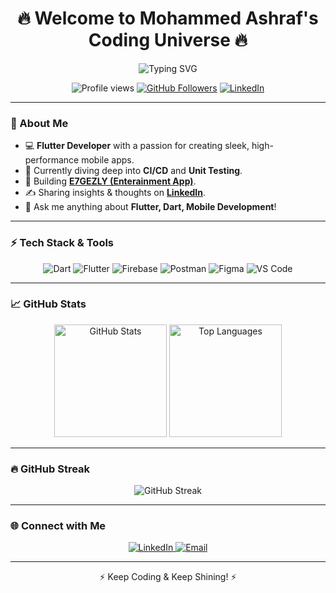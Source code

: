 <h1 align="center">🔥 Welcome to Mohammed Ashraf's Coding Universe 🔥</h1>

<p align="center">
  <img src="https://readme-typing-svg.herokuapp.com?font=Fira+Code&size=22&pause=1000&center=true&vCenter=true&width=440&lines=Flutter+Developer;Building+Amazing+Mobile+Apps!;Passionate+about+Coding+%F0%9F%94%A5" alt="Typing SVG">
</p>

<p align="center">
  <img src="https://komarev.com/ghpvc/?username=Kilany2002&label=🔥+Profile+Views&color=ff4500&style=flat" alt="Profile views" />
  <a href="https://github.com/Kilany2002"><img src="https://img.shields.io/github/followers/Kilany2002?label=Follow&style=social" alt="GitHub Followers"></a>
  <a href="https://www.linkedin.com/in/mohammed-ashraf2002f/"><img src="https://img.shields.io/badge/Connect%20with%20me-LinkedIn-blue" alt="LinkedIn"></a>
</p>

---

### 🌟 About Me

- 💻 **Flutter Developer** with a passion for creating sleek, high-performance mobile apps.
- 🚀 Currently diving deep into **CI/CD** and **Unit Testing**.
- 🎯 Building **[E7GEZLY (Enterainment App)](https://github.com/Kilany2002/football)**.
- ✍️ Sharing insights & thoughts on **[LinkedIn](https://www.linkedin.com/in/mohammed-ashraf2002f/)**.
- 💬 Ask me anything about **Flutter, Dart, Mobile Development**!

---

### ⚡ Tech Stack & Tools

<p align="center">
  <img src="https://img.shields.io/badge/Code-Dart-0175C2?style=for-the-badge&logo=dart&logoColor=white" alt="Dart" />
  <img src="https://img.shields.io/badge/Framework-Flutter-02569B?style=for-the-badge&logo=flutter&logoColor=white" alt="Flutter" />
  <img src="https://img.shields.io/badge/Backend-Firebase-FFCA28?style=for-the-badge&logo=firebase&logoColor=white" alt="Firebase" />
  <img src="https://img.shields.io/badge/Tools-Postman-FF6C37?style=for-the-badge&logo=postman&logoColor=white" alt="Postman" />
  <img src="https://img.shields.io/badge/Design-Figma-F24E1E?style=for-the-badge&logo=figma&logoColor=white" alt="Figma" />
  <img src="https://img.shields.io/badge/IDE-VS%20Code-007ACC?style=for-the-badge&logo=visual-studio-code&logoColor=white" alt="VS Code" />
</p>

---

### 📈 GitHub Stats

<p align="center">
  <img height="180em" src="https://github-readme-stats.vercel.app/api?username=Kilany2002&show_icons=true&theme=radical&count_private=true" alt="GitHub Stats" />
  <img height="180em" src="https://github-readme-stats.vercel.app/api/top-langs/?username=Kilany2002&layout=compact&theme=radical&hide_border=true" alt="Top Languages" />
</p>

---

### 🔥 GitHub Streak

<p align="center">
  <img src="https://github-readme-streak-stats.herokuapp.com/?user=Kilany2002&theme=radical&fire=DD2727&ring=DD2727" alt="GitHub Streak" />
</p>

---

### 🌐 Connect with Me

<p align="center">
  <a href="https://www.linkedin.com/in/mohammed-ashraf2002f/" target="_blank">
    <img src="https://img.shields.io/badge/LinkedIn-0077B5?style=for-the-badge&logo=linkedin&logoColor=white" alt="LinkedIn" />
  </a>

  <a href="mailto:ma4615438@gmail.com" target="_blank">
    <img src="https://img.shields.io/badge/Email-D14836?style=for-the-badge&logo=gmail&logoColor=white" alt="Email" />
  </a>
</p>

---

<p align="center">⚡ Keep Coding & Keep Shining! ⚡</p>
